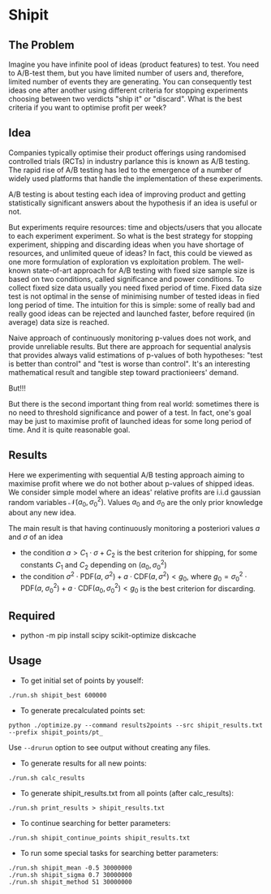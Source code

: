 # Shipit

## The Problem

Imagine you have infinite pool of ideas (product features) to test. You need to A/B-test them, but you have limited number of users and, therefore, limited number of events they are generating. You can consequently test ideas one after another using different criteria for stopping experiments choosing between two verdicts "ship it" or "discard". What is the best criteria if you want to optimise profit per week?

## Idea

Companies typically optimise their product offerings using randomised controlled trials (RCTs) in industry parlance this is known as A/B testing.
The rapid rise of A/B testing has led to the emergence of a number of widely used platforms that handle the implementation of these experiments.

A/B testing is about testing each idea of improving product and getting statistically significant answers about the hypothesis if an idea is useful or not.

But experiments require resources: time and objects/users that you allocate to each experiment experiment. So what is the best strategy for stopping experiment, shipping and discarding ideas when you have shortage of resources, and unlimited queue of ideas? In fact, this could be viewed as one more formulation of exploration vs exploitation problem. The well-known state-of-art approach for A/B testing with fixed size sample size is based on two conditions,  called significance and power conditions. To collect fixed size data usually you need fixed  period of time.  Fixed data size test is not optimal in the sense of minimising number of tested ideas in fied long period of time. The intuition for this is simple: some of really bad and really good ideas can be rejected and launched faster, before required (in average) data size is reached.

Naive approach of continuously monitoring p-values does not work, and provide unreliable results. But there are approach for sequential analysis that provides always valid estimations of p-values of both hypotheses: "test is better than control" and "test is worse than control". It's an interesting mathematical result and tangible step toward practionieers' demand.

But!!!

But there is the second important thing from real world: sometimes there is no need  to threshold significance and power of a test. In fact, one's goal may be just to maximise profit of launched ideas for some long period of time. And it is quite reasonable goal.

## Results
Here we experimenting with sequential A/B testing approach aiming to maximise profit where we do not bother about p-values of shipped ideas. We consider simple model where an ideas' relative profits are i.i.d gaussian random variables $\mathcal{N}(a_0, \sigma_0^2)$. Values $a_0$ and $\sigma_0$ are the only prior knowledge about any new idea.

The main result is that having continuously monitoring a posteriori values $a$ and $\sigma$ of an idea

- the condition $a > C_1\cdot \sigma + C_2$ is the best criterion for shipping, for some constants $C_1$ and $C_2$ depending on $(a_0, \sigma_0^2)$
- the condition $\sigma^2 \cdot \mathrm{PDF}(a,\; \sigma^2) + a \cdot \mathrm{CDF}(a, \sigma^2) < g_0$, where $g_0 =\sigma_0^2 \cdot \mathrm{PDF}(a,\; \sigma_0^2) + a \cdot \mathrm{CDF}(a_0, \sigma_0^2) < g_0$ is the best criterion for discarding.

## Required

- python -m pip install scipy scikit-optimize diskcache

## Usage

- To get initial set of points by youself:
```
./run.sh shipit_best 600000
```

- To generate precalculated points set:
```
python ./optimize.py --command results2points --src shipit_results.txt --prefix shipit_points/pt_
```
Use `--drurun` option to see output without creating any files.

- To generate results for all new points:
```
./run.sh calc_results
```

- To generate shipit_results.txt from all points (after calc_results):
```
./run.sh print_results > shipit_results.txt
```

- To continue searching for better parameters:
```
./run.sh shipit_continue_points shipit_results.txt
```

- To run some special tasks for searching better parameters:
```
./run.sh shipit_mean -0.5 30000000
./run.sh shipit_sigma 0.7 30000000
./run.sh shipit_method 51 30000000
```
